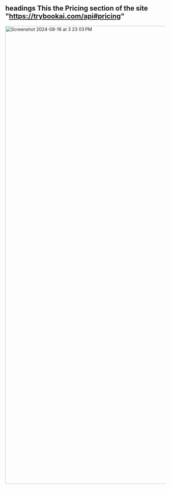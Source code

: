 ## headings This the Pricing section of the site "https://trybookai.com/api#pricing"


<img width="1440" alt="Screenshot 2024-08-16 at 3 23 03 PM" src="https://github.com/user-attachments/assets/7b2a7eca-bb50-424a-b5f6-bae95a53f12b">

